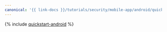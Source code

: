 ```yaml
---
canonical: '{{ link-docs }}/tutorials/security/mobile-app/android/quickstart-android-flutter'
---
```


{% include [quickstart-android](../../../_tutorials/security/quickstart-android-flutter.md) %}